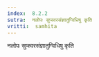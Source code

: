 ```yaml
---
index:  8.2.2
sutra:  नलोपः सुप्स्वरसंज्ञातुग्विधिषु कृति
vritti:  samhita 
---
```


नलोपः सुप्स्वरसंज्ञातुग्विधिषु कृति

